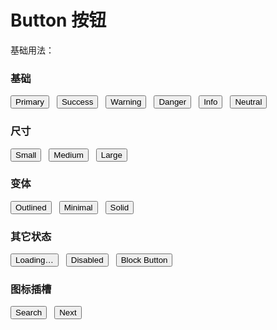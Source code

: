 # Button 按钮

基础用法：

<script setup>
import { Button } from '@prism/components'
</script>

### 基础

<div class="demo-row">
  <Button>Primary</Button>
  <Button intent="success">Success</Button>
  <Button intent="warning">Warning</Button>
  <Button intent="danger">Danger</Button>
  <Button intent="info">Info</Button>
  <Button intent="none">Neutral</Button>
</div>

### 尺寸

<div class="demo-row">
  <Button size="sm">Small</Button>
  <Button size="md">Medium</Button>
  <Button size="lg">Large</Button>
</div>

### 变体

<div class="demo-row">
  <Button variant="outlined">Outlined</Button>
  <Button variant="minimal">Minimal</Button>
  <Button variant="solid">Solid</Button>
</div>

### 其它状态

<div class="demo-row">
  <Button :loading="true">Loading…</Button>
  <Button :disabled="true">Disabled</Button>
  <Button block>Block Button</Button>
</div>

### 图标插槽

<div class="demo-row">
  <Button>
    <template #prefix>🔍</template>
    Search
  </Button>
  <Button variant="minimal">
    Next
    <template #suffix>→</template>
  </Button>
</div>

<style>
.demo-row {
  display:flex;
  gap:12px;
  align-items:center;
  flex-wrap: wrap;
  margin: 12px 0;
}
</style>

